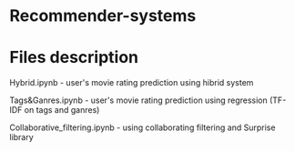 # Recommender-systems

# Files description

Hybrid.ipynb - user's movie rating prediction using hibrid system

Tags&Ganres.ipynb - user's movie rating prediction using regression (TF-IDF on tags and ganres)

Collaborative_filtering.ipynb - using collaborating filtering and Surprise library

